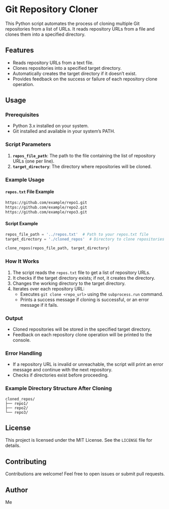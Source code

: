 # Git Repository Cloner

This Python script automates the process of cloning multiple Git repositories from a list of URLs. It reads repository URLs from a file and clones them into a specified directory.

## Features
- Reads repository URLs from a text file.
- Clones repositories into a specified target directory.
- Automatically creates the target directory if it doesn’t exist.
- Provides feedback on the success or failure of each repository clone operation.

## Usage

### Prerequisites
- Python 3.x installed on your system.
- Git installed and available in your system’s PATH.

### Script Parameters
1. **`repos_file_path`**: The path to the file containing the list of repository URLs (one per line).
2. **`target_directory`**: The directory where repositories will be cloned.

### Example Usage

#### `repos.txt` File Example
```txt
https://github.com/example/repo1.git
https://github.com/example/repo2.git
https://github.com/example/repo3.git
```

#### Script Example
```python
repos_file_path = '../repos.txt'  # Path to your repos.txt file
target_directory = './cloned_repos'  # Directory to clone repositories

clone_repos(repos_file_path, target_directory)
```

### How It Works
1. The script reads the `repos.txt` file to get a list of repository URLs.
2. It checks if the target directory exists; if not, it creates the directory.
3. Changes the working directory to the target directory.
4. Iterates over each repository URL:
   - Executes `git clone <repo_url>` using the `subprocess.run` command.
   - Prints a success message if cloning is successful, or an error message if it fails.

### Output
- Cloned repositories will be stored in the specified target directory.
- Feedback on each repository clone operation will be printed to the console.

### Error Handling
- If a repository URL is invalid or unreachable, the script will print an error message and continue with the next repository.
- Checks if directories exist before proceeding.

### Example Directory Structure After Cloning
```
cloned_repos/
├── repo1/
├── repo2/
└── repo3/
```

## License
This project is licensed under the MIT License. See the `LICENSE` file for details.

## Contributing
Contributions are welcome! Feel free to open issues or submit pull requests.

## Author
Me
